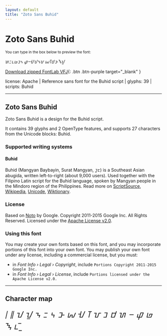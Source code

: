 ```yaml
---
layout: default
title: "Zoto Sans Buhid"
---
```


# Zoto Sans Buhid

<small>You can type in the box below to preview the font:</small>

<div contenteditable="true" class="texteditor" style="font-family: 'Zoto Sans Buhid';">
<p spellcheck="false">ᝌᝃᝑᝏᝊᝄ ᝎᝍᝇᝀᝂᝉ ᝆᝈᝋᝅᝐᝁ</p>
</div>

[Download zipped FontLab VFJ](https://downgit.github.io/#/home?url=https://github.com/fontlabcom/getgo-fonts/blob/main/getgo-fonts/apache/zotosans/zotosans-buhid.vfj){: .btn .btn-purple target="_blank" }

license: Apache \| Reference sans font for the Buhid script \| glyphs: 39 \| scripts: Buhid

---


## Zoto Sans Buhid

Zoto Sans Buhid is a design for the Buhid script.

It contains 39 glyphs and 2 OpenType features, and supports 27 characters from the Unicode blocks: Buhid.


### Supported writing systems


#### Buhid

Buhid (Mangyan Baybayin, Surat Mangyan, ᝊᝓᝑᝒ) is a Southeast Asian abugida, written left-to-right (about 9,000 users). Used together with the Filipino Latin script for the Buhid language, spoken by Mangyan people in the Mindoro region of the Philippines. Read more on [ScriptSource](https://scriptsource.org/scr/Buhd), [Wikipedia](https://en.wikipedia.org/wiki/ISO_15924:Buhd), [Unicode](https://www.unicode.org/versions/Unicode13.0.0/ch17.pdf#G26439), [Wiktionary](https://en.wiktionary.org/wiki/Category:Buhid_script).


### License

Based on [Noto](https://github.com/notofonts) by Google. Copyright 2011-2015 Google Inc. All Rights Reserved. Licensed under the [Apache License v2.0](https://www.apache.org/licenses/LICENSE-2.0.txt).

### Using this font

You may create your own fonts based on this font, and you may incorporate portions of this font into your own font. You may publish your own font under any license, including a commercial license, but you must:

- in _Font Info › Legal › Copyright_, include `Portions Copyright 2011-2015 Google Inc.`
- in _Font Info › Legal › License_, include `Portions licensed under the Apache License v2.0.`


---

## Character map

<div style="font-family: 'Zoto Sans Buhid'; font-size: 2em;">
᜵ ᜶ ᝀ ᝁ ᝂ ᝃ ᝄ ᝅ ᝆ ᝇ ᝈ ᝉ ᝊ ᝋ ᝌ ᝍ ᝎ ᝏ ᝐ ᝑ ᝒ ᝓ
</div>

